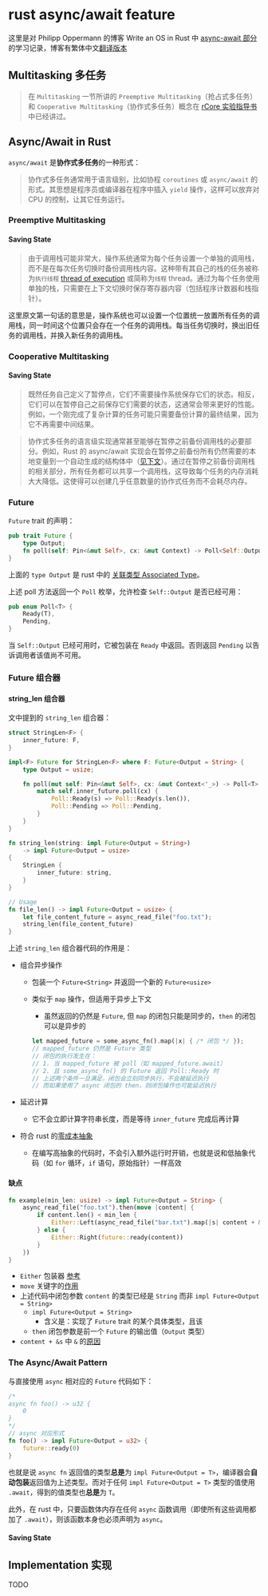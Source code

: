 # rust async/await feature

这里是对 Philipp Oppermann 的博客 Write an OS in Rust 中 [async-await 部分](https://os.phil-opp.com/async-await/)的学习记录，博客有繁体中文[翻译版本](https://os.phil-opp.com/zh-TW/async-await/)

## Multitasking 多任务

>在 ``Multitasking`` 一节所讲的 ``Preemptive Multitasking``（抢占式多任务）和 ``Cooperative Multitasking``（协作式多任务）概念在 [rCore 实验指导书](https://rcore-os.cn/rCore-Tutorial-Book-v3/chapter3/index.html)中已经讲过。

## Async/Await in Rust

``async/await`` 是**协作式多任务**的一种形式：

>协作式多任务通常用于语言级别，比如协程 ``coroutines`` 或 ``async/await`` 的形式。其思想是程序员或编译器在程序中插入 ``yield`` 操作，这样可以放弃对 CPU 的控制，让其它任务运行。

### Preemptive Multitasking

#### Saving State

>由于调用栈可能非常大，操作系统通常为每个任务设置一个单独的调用栈，而不是在每次任务切换时备份调用栈内容。这种带有其自己的栈的任务被称为``执行线程`` [thread of execution](https://en.wikipedia.org/wiki/Thread_(computing)) 或简称为``线程`` thread。通过为每个任务使用单独的栈，只需要在上下文切换时保存寄存器内容（包括程序计数器和栈指针）。

这里原文第一句话的意思是，操作系统也可以设置一个位置统一放置所有任务的调用栈，同一时间这个位置只会存在一个任务的调用栈。每当任务切换时，换出旧任务的调用栈，并换入新任务的调用栈。

### Cooperative Multitasking

#### Saving State

>既然任务自己定义了暂停点，它们不需要操作系统保存它们的状态。相反，它们可以在暂停自己之前保存它们需要的状态，这通常会带来更好的性能。例如，一个刚完成了复杂计算的任务可能只需要备份计算的最终结果，因为它不再需要中间结果。

>协作式多任务的语言级实现通常甚至能够在暂停之前备份调用栈的必要部分。例如，Rust 的 async/await 实现会在暂停之前备份所有仍然需要的本地变量到一个自动生成的结构体中（[见下文](#saving-state-2)）。通过在暂停之前备份调用栈的相关部分，所有任务都可以共享一个调用栈，这导致每个任务的内存消耗大大降低。这使得可以创建几乎任意数量的协作式任务而不会耗尽内存。

### Future

``Future`` trait 的声明：

```rust
pub trait Future {
    type Output;
    fn poll(self: Pin<&mut Self>, cx: &mut Context) -> Poll<Self::Output>;
}
```

上面的 ``type Output`` 是 rust 中的 [关联类型 Associated Type](../../rust-associated-type.md)。

上述 poll 方法返回一个 ``Poll`` 枚举，允许检查 ``Self::Output`` 是否已经可用：

```rust
pub enum Poll<T> {
    Ready(T),
    Pending,
}
```

当 ``Self::Output`` 已经可用时，它被包装在 ``Ready`` 中返回。否则返回 ``Pending`` 以告诉调用者该值尚不可用。

### Future 组合器

#### string_len 组合器

文中提到的 ``string_len`` 组合器：

```rust
struct StringLen<F> {
    inner_future: F,
}

impl<F> Future for StringLen<F> where F: Future<Output = String> {
    type Output = usize;

    fn poll(mut self: Pin<&mut Self>, cx: &mut Context<'_>) -> Poll<T> {
        match self.inner_future.poll(cx) {
            Poll::Ready(s) => Poll::Ready(s.len()),
            Poll::Pending => Poll::Pending,
        }
    }
}

fn string_len(string: impl Future<Output = String>)
    -> impl Future<Output = usize>
{
    StringLen {
        inner_future: string,
    }
}

// Usage
fn file_len() -> impl Future<Output = usize> {
    let file_content_future = async_read_file("foo.txt");
    string_len(file_content_future)
}
```

上述 ``string_len`` 组合器代码的作用是：

- 组合异步操作
    - 包装一个 ``Future<String>`` 并返回一个新的 ``Future<usize>``
    - 类似于 ``map`` 操作，但适用于异步上下文
        - 虽然返回的仍然是 ``Future``, 但 ``map`` 的闭包只能是同步的，``then`` 的闭包可以是异步的

        ```rust
        let mapped_future = some_async_fn().map(|x| { /* 闭包 */ });
        // mapped_future 仍然是 Future 类型
        // 闭包的执行发生在：
        // 1. 当 mapped_future 被 poll（如 mapped_future.await）
        // 2. 且 some_async_fn() 的 Future 返回 Poll::Ready 时
        // 上述两个条件一旦满足，闭包会立刻同步执行，不会被延迟执行
        // 而如果使用了 async 闭包的 then，则闭包操作也可能延迟执行
        ```

- 延迟计算
    - 它不会立即计算字符串长度，而是等待 ``inner_future`` 完成后再计算
- 符合 rust 的[零成本抽象](../../函数式编程与零成本抽象.md)
    - 在编写高抽象的代码时，不会引入额外运行时开销，也就是说和低抽象代码（如 ``for`` 循环，``if`` 语句，原始指针）一样高效

#### 缺点

```rust
fn example(min_len: usize) -> impl Future<Output = String> {
    async_read_file("foo.txt").then(move |content| {
        if content.len() < min_len {
            Either::Left(async_read_file("bar.txt").map(|s| content + &s))
        } else {
            Either::Right(future::ready(content))
        }
    })
}
```

- ``Either`` 包装器 [参考](./either-wrapper.md)
- ``move`` 关键字的[作用](../../rust-move.md)
- 上述代码中闭包参数 ``content`` 的类型已经是 ``String`` 而非 ``impl Future<Output = String>``
    - ``impl Future<Output = String>``
        - 含义是：实现了 ``Future`` trait 的某个具体类型，且该 
    - ``then`` 闭包参数是前一个 ``Future`` 的输出值（``Output`` 类型）
- ``content + &s`` 中 ``&`` 的[原因](../../rust-add-string-and-string-slice.md)

### The Async/Await Pattern

与直接使用 ``async`` 相对应的 ``Future`` 代码如下：

```rust
/*
async fn foo() -> u32 {
    0
}
*/
// async 对应形式
fn foo() -> impl Future<Output = u32> {
    future::ready(0)
}
```

也就是说 ``async fn`` 返回值的类型**总是**为 ``impl Future<Output = T>``，编译器会**自动包装**返回值为上述类型。而对于任何 ``impl Future<Output = T>`` 类型的值使用 ``.await``，得到的值类型也**总是**为 ``T``。

此外，在 rust 中，只要函数体内存在任何 ``async`` 函数调用（即使所有这些调用都加了 ``.await``），则该函数本身也必须声明为 ``async``。

#### Saving State



## Implementation 实现

TODO